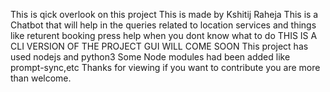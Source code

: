 This is qick overlook on this project
This is made by Kshitij Raheja
This is a Chatbot that will help in the queries related to location services and things like returent booking
press help when you dont know what to do
THIS IS A CLI VERSION OF THE PROJECT GUI WILL COME SOON
This project has used nodejs and python3
Some Node modules had been added like prompt-sync,etc
Thanks for viewing if you want to contribute you are more than welcome.
